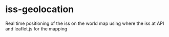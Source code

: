 # iss-geolocation
Real time positioning of the iss on the world map using where the iss at API and leaflet.js for the mapping
